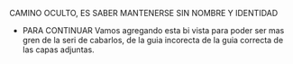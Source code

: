 CAMINO OCULTO, ES SABER MANTENERSE SIN NOMBRE Y IDENTIDAD
* PARA CONTINUAR
Vamos agregando esta bi vista para poder ser mas gren de la seri de cabarlos, de la guia incorecta de la guia correcta de las capas adjuntas.
